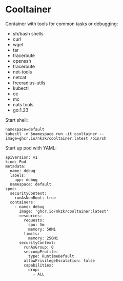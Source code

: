 # Cooltainer

Container with tools for common tasks or debugging:

- sh/bash shells
- curl
- wget
- tar
- traceroute
- openssh
- traceroute
- net-tools
- netcat
- freeradius-utils
- kubectl
- oc
- mc
- nats tools
- go:1.23

Start shell:

```
namespace=default
kubectl -n $namespace run -it cooltainer --image=ghcr.io/nkzk/cooltainer:latest /bin/sh
```

Start up pod with YAML:

```
apiVersion: v1
kind: Pod
metadata:
  name: debug
  labels:
    app: debug
  namespace: default
spec:
  securityContext:
    runAsNonRoot: true
  containers:
    - name: debug
      image: 'ghcr.io/nkzk/cooltainer:latest'
      resources:
        requests:
          cpu: 5m
          memory: 50Mi
        limits:
          memory: 250Mi
      securityContext:
        runAsGroup: 0
        seccompProfile:
          type: RuntimeDefault
        allowPrivilegeEscalation: false
        capabilities:
          drop:
            - ALL
```

